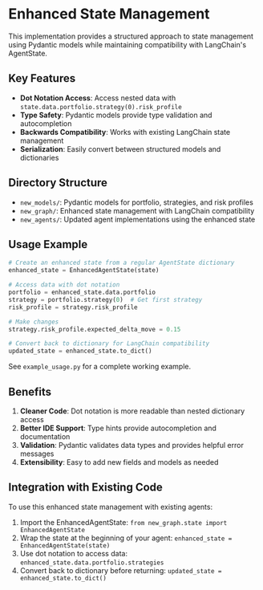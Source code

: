 # Enhanced State Management

This implementation provides a structured approach to state management using Pydantic models while maintaining compatibility with LangChain's AgentState.

## Key Features

- **Dot Notation Access**: Access nested data with `state.data.portfolio.strategy(0).risk_profile`
- **Type Safety**: Pydantic models provide type validation and autocompletion
- **Backwards Compatibility**: Works with existing LangChain state management
- **Serialization**: Easily convert between structured models and dictionaries

## Directory Structure

- `new_models/`: Pydantic models for portfolio, strategies, and risk profiles
- `new_graph/`: Enhanced state management with LangChain compatibility
- `new_agents/`: Updated agent implementations using the enhanced state

## Usage Example

```python
# Create an enhanced state from a regular AgentState dictionary
enhanced_state = EnhancedAgentState(state)

# Access data with dot notation
portfolio = enhanced_state.data.portfolio
strategy = portfolio.strategy(0)  # Get first strategy
risk_profile = strategy.risk_profile

# Make changes
strategy.risk_profile.expected_delta_move = 0.15

# Convert back to dictionary for LangChain compatibility
updated_state = enhanced_state.to_dict()
```

See `example_usage.py` for a complete working example.

## Benefits

1. **Cleaner Code**: Dot notation is more readable than nested dictionary access
2. **Better IDE Support**: Type hints provide autocompletion and documentation
3. **Validation**: Pydantic validates data types and provides helpful error messages
4. **Extensibility**: Easy to add new fields and models as needed

## Integration with Existing Code

To use this enhanced state management with existing agents:

1. Import the EnhancedAgentState: `from new_graph.state import EnhancedAgentState`
2. Wrap the state at the beginning of your agent: `enhanced_state = EnhancedAgentState(state)`
3. Use dot notation to access data: `enhanced_state.data.portfolio.strategies`
4. Convert back to dictionary before returning: `updated_state = enhanced_state.to_dict()`
